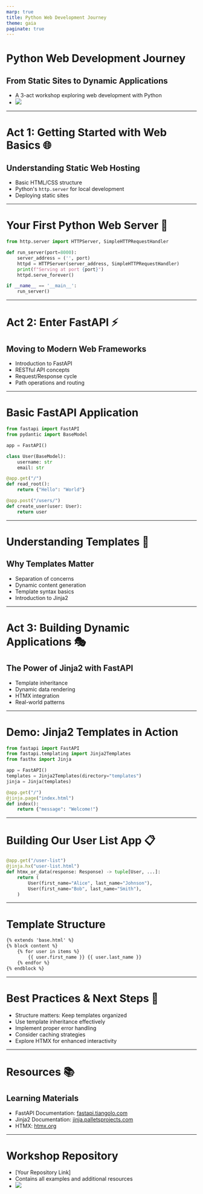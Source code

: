 ```yaml
---
marp: true
title: Python Web Development Journey
theme: gaia
paginate: true
---
```


# Python Web Development Journey
## From Static Sites to Dynamic Applications

- A 3-act workshop exploring web development with Python
- ![](./workshop_qr.png)

---

# Act 1: Getting Started with Web Basics 🌐

<!-- eta: 15min -->

## Understanding Static Web Hosting

- Basic HTML/CSS structure
- Python's `http.server` for local development
- Deploying static sites

---

# Your First Python Web Server 🚀

```python
from http.server import HTTPServer, SimpleHTTPRequestHandler

def run_server(port=8000):
    server_address = ('', port)
    httpd = HTTPServer(server_address, SimpleHTTPRequestHandler)
    print(f"Serving at port {port}")
    httpd.serve_forever()

if __name__ == '__main__':
    run_server()
```

---

# Act 2: Enter FastAPI ⚡

<!-- eta: 20min -->

## Moving to Modern Web Frameworks

- Introduction to FastAPI
- RESTful API concepts
- Request/Response cycle
- Path operations and routing

---

# Basic FastAPI Application

```python
from fastapi import FastAPI
from pydantic import BaseModel

app = FastAPI()

class User(BaseModel):
    username: str
    email: str

@app.get("/")
def read_root():
    return {"Hello": "World"}

@app.post("/users/")
def create_user(user: User):
    return user
```

---

# Understanding Templates 📝

<!-- eta: 15min -->

## Why Templates Matter

- Separation of concerns
- Dynamic content generation
- Template syntax basics
- Introduction to Jinja2

---

# Act 3: Building Dynamic Applications 🎭

<!-- eta: 25min -->

## The Power of Jinja2 with FastAPI

- Template inheritance
- Dynamic data rendering
- HTMX integration
- Real-world patterns

---

# Demo: Jinja2 Templates in Action

```python
from fastapi import FastAPI
from fastapi.templating import Jinja2Templates
from fasthx import Jinja

app = FastAPI()
templates = Jinja2Templates(directory="templates")
jinja = Jinja(templates)

@app.get("/")
@jinja.page("index.html")
def index():
    return {"message": "Welcome!"}
```

---

# Building Our User List App 📋

```python
@app.get("/user-list")
@jinja.hx("user-list.html")
def htmx_or_data(response: Response) -> tuple[User, ...]:
    return (
        User(first_name="Alice", last_name="Johnson"),
        User(first_name="Bob", last_name="Smith"),
    )
```

---

# Template Structure

```html
{% extends 'base.html' %}
{% block content %}
    {% for user in items %}
        {{ user.first_name }} {{ user.last_name }}
    {% endfor %}
{% endblock %}
```

---

# Best Practices & Next Steps 🎯

- Structure matters: Keep templates organized
- Use template inheritance effectively
- Implement proper error handling
- Consider caching strategies
- Explore HTMX for enhanced interactivity

---

# Resources 📚

## Learning Materials

- FastAPI Documentation: [fastapi.tiangolo.com](https://fastapi.tiangolo.com)
- Jinja2 Documentation: [jinja.palletsprojects.com](https://jinja.palletsprojects.com)
- HTMX: [htmx.org](https://htmx.org)

---

# Workshop Repository

- [Your Repository Link]
- Contains all examples and additional resources
- ![](./repo_qr.png)